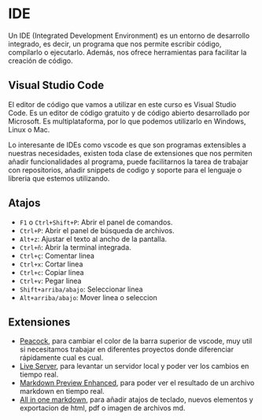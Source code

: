 # IDE
Un IDE (Integrated Development Environment) es un entorno de desarrollo integrado, es decir, un programa que nos permite escribir código, compilarlo o ejecutarlo. Además, nos ofrece herramientas para facilitar la creación de código.

## Visual Studio Code
El editor de código que vamos a utilizar en este curso es Visual Studio Code. Es un editor de código gratuito y de código abierto desarrollado por Microsoft. Es multiplataforma, por lo que podemos utilizarlo en Windows, Linux o Mac.

Lo interesante de IDEs como vscode es que son programas extensibles a nuestras necesidades, existen toda clase de extensiones que nos permiten añadir funcionalidades al programa, puede facilitarnos la tarea de trabajar con repositorios, añadir snippets de codigo y soporte para el lenguaje o libreria que estemos utilizando.

## Atajos
- `F1` o `Ctrl+Shift+P`: Abrir el panel de comandos.
- `Ctrl+P`: Abrir el panel de búsqueda de archivos.
- `Alt+z`: Ajustar el texto al ancho de la pantalla.
- `Ctrl+ñ`: Abrir la terminal integrada.
- `Ctrl+ç`: Comentar linea
- `Ctrl+x`: Cortar linea
- `Ctrl+c`: Copiar linea
- `Ctrl+v`: Pegar linea
- `Shift+arriba/abajo`: Seleccionar linea
- `Alt+arriba/abajo`: Mover linea o seleccion

## Extensiones
- [Peacock](https://marketplace.visualstudio.com/items?itemName=johnpapa.vscode-peacock), para cambiar el color de la barra superior de vscode, muy util si necesitamos trabajar en diferentes proyectos donde diferenciar rápidamente cual es cual.
- [Live Server](https://marketplace.visualstudio.com/items?itemName=ritwickdey.LiveServer), para levantar un servidor local y poder ver los cambios en tiempo real.
- [Markdown Preview Enhanced](https://marketplace.visualstudio.com/items?itemName=shd101wyy.markdown-preview-enhanced), para poder ver el resultado de un archivo markdown en tiempo real.
- [All in one markdown](https://marketplace.visualstudio.com/items?itemName=yzhang.markdown-all-in-one), para añadir atajos de teclado, nuevos elementos y exportacion de html, pdf o imagen de archivos md.